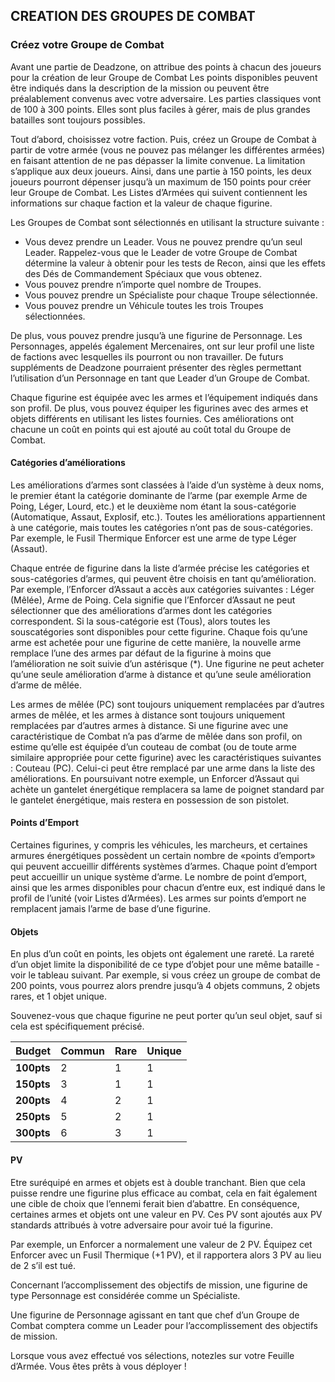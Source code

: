 ## CREATION DES GROUPES DE COMBAT

### Créez votre Groupe de Combat
Avant une partie de Deadzone, on attribue des points à chacun des joueurs pour la création de leur Groupe de Combat Les points disponibles peuvent être indiqués dans la description de la mission ou peuvent être préalablement convenus avec votre adversaire. Les parties classiques vont de 100 à 300 points. Elles sont plus faciles à gérer, mais de plus grandes batailles sont toujours possibles.

Tout d’abord, choisissez votre faction. Puis, créez un Groupe de Combat à partir de votre armée (vous ne pouvez pas mélanger les différentes armées) en faisant attention de ne pas dépasser la limite convenue. La limitation s’applique aux deux joueurs. Ainsi, dans une partie à 150 points, les deux joueurs pourront dépenser jusqu’à un maximum de 150 points pour créer leur Groupe de Combat. Les Listes d’Armées qui suivent contiennent les informations sur chaque faction et la valeur de chaque figurine.

Les Groupes de Combat sont sélectionnés en utilisant la structure suivante :
+ Vous devez prendre un Leader. Vous ne pouvez prendre qu’un seul Leader. Rappelez-vous que le Leader de votre Groupe de Combat détermine la valeur à obtenir pour les tests de Recon, ainsi que les effets des Dés de Commandement Spéciaux que vous obtenez.
+ Vous pouvez prendre n’importe quel nombre de Troupes.
+ Vous pouvez prendre un Spécialiste pour chaque Troupe sélectionnée.
+ Vous pouvez prendre un Véhicule toutes les trois Troupes sélectionnées.

De plus, vous pouvez prendre jusqu’à une figurine de Personnage. Les Personnages, appelés également Mercenaires, ont sur leur profil une liste de factions avec lesquelles ils pourront ou non travailler. De futurs suppléments de Deadzone pourraient présenter des règles permettant l’utilisation d’un Personnage en tant que Leader d’un Groupe de Combat.

Chaque figurine est équipée avec les armes et l’équipement indiqués dans son profil. De plus, vous pouvez équiper les figurines avec des armes et objets différents en utilisant les listes fournies. Ces améliorations ont chacune un coût en points qui est ajouté au coût total du Groupe de Combat.

#### Catégories d’améliorations
Les améliorations d’armes sont classées à l’aide d’un système à deux noms, le premier étant la catégorie dominante de l’arme (par exemple Arme de Poing, Léger, Lourd, etc.) et le deuxième nom étant la sous-catégorie (Automatique, Assaut, Explosif, etc.). Toutes les améliorations appartiennent à une catégorie, mais toutes les catégories n’ont pas de sous-catégories. Par exemple, le Fusil Thermique Enforcer est une arme de type Léger (Assaut).

Chaque entrée de figurine dans la liste d’armée précise les catégories et sous-catégories d’armes, qui peuvent être choisis en tant qu’amélioration. Par exemple, l’Enforcer d’Assaut a accès aux catégories suivantes : Léger (Mêlée), Arme de Poing. Cela signifie que l’Enforcer d’Assaut ne peut sélectionner que des améliorations d’armes dont les catégories correspondent. Si la sous-catégorie est (Tous), alors toutes les souscatégories sont disponibles pour cette figurine. Chaque fois qu’une arme est achetée pour une figurine de cette manière, la nouvelle arme remplace l’une des armes par défaut de la figurine à moins que l’amélioration ne soit suivie d’un astérisque (*). Une figurine ne peut acheter qu’une seule amélioration d’arme à distance et qu’une seule amélioration d’arme de mêlée.

Les armes de mêlée (PC) sont toujours uniquement remplacées par d’autres armes de mêlée, et les armes à distance sont toujours uniquement remplacées par d’autres armes à distance. Si une figurine avec une caractéristique de Combat n’a pas d’arme de mêlée dans son profil, on estime qu’elle est équipée d’un couteau de combat (ou de toute arme similaire appropriée pour cette figurine) avec les caractéristiques suivantes : Couteau (PC). Celui-ci peut être remplacé par une arme dans la liste des améliorations. En poursuivant notre exemple, un Enforcer d’Assaut qui achète un gantelet énergétique remplacera sa lame de poignet standard par le gantelet énergétique, mais restera en possession de son pistolet.

#### Points d’Emport
Certaines figurines, y compris les véhicules, les marcheurs, et certaines armures énergétiques possèdent un certain nombre de «points d’emport» qui peuvent accueillir différents systèmes d’armes. Chaque point d’emport peut accueillir un unique système d’arme. Le nombre de point d’emport, ainsi que les armes disponibles pour chacun d’entre eux, est indiqué dans le profil de l’unité (voir Listes d’Armées). Les armes sur points d’emport ne remplacent jamais l’arme de base d’une figurine.

#### Objets
En plus d’un coût en points, les objets ont également une rareté. La rareté d’un objet limite la disponibilité de ce type d’objet pour une même bataille - voir le tableau suivant. Par exemple, si vous créez un groupe de combat de 200 points, vous pourrez alors prendre jusqu’à 4 objets communs, 2 objets rares, et 1 objet unique.

Souvenez-vous que chaque figurine ne peut porter qu’un seul objet, sauf si cela est spécifiquement précisé.

|Budget|Commun|Rare|Unique|
|---|---|---|---|
|**100pts**|2|1|1|
|**150pts**|3|1|1|
|**200pts**|4|2|1|
|**250pts**|5|2|1|
|**300pts**|6|3|1|


#### PV
Etre suréquipé en armes et objets est à double tranchant. Bien que cela puisse rendre une figurine plus efficace au combat, cela en fait également une cible de choix que l’ennemi ferait bien d’abattre. En conséquence, certaines armes et objets ont une valeur en PV. Ces PV sont ajoutés aux PV standards attribués à votre adversaire pour avoir tué la figurine.

Par exemple, un Enforcer a normalement une valeur de 2 PV. Équipez cet Enforcer avec un Fusil Thermique (+1 PV), et il rapportera alors 3 PV au lieu de 2 s’il est tué.

Concernant l’accomplissement des objectifs de mission, une figurine de type Personnage est considérée comme un Spécialiste.

Une figurine de Personnage agissant en tant que chef d’un Groupe de Combat comptera comme un Leader pour l’accomplissement des objectifs de mission.

Lorsque vous avez effectué vos sélections, notezles sur votre Feuille d’Armée. Vous êtes prêts à vous déployer !



